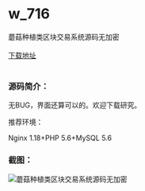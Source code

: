 # w_716
蘑菇种植类区块交易系统源码无加密
<br/></br>
[下载地址](https://www.uuid2.com/716.html "下载地址")
<br/></br>
<h3>源码简介：</h3>
<p>无BUG，界面还算可以的。欢迎下载研究。<p>
<p>推荐环境：<p>
<p>Nginx 1.18+PHP 5.6+MySQL 5.6<p>
<h3>截图：</h3>
<img src="https://www.uuid2.com/wp-content/uploads/img/202110/32bb77b899.jpg" alt="蘑菇种植类区块交易系统源码无加密">
